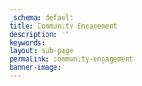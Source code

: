 ```yaml
---
_schema: default
title: Community Engagement
description: ''
keywords:
layout: sub-page
permalink: community-engagement
banner-image:
---
```

